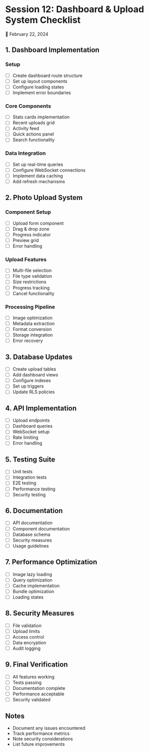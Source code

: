 # Session 12: Dashboard & Upload System Checklist
📅 February 22, 2024

## 1. Dashboard Implementation

### Setup
- [ ] Create dashboard route structure
- [ ] Set up layout components
- [ ] Configure loading states
- [ ] Implement error boundaries

### Core Components
- [ ] Stats cards implementation
- [ ] Recent uploads grid
- [ ] Activity feed
- [ ] Quick actions panel
- [ ] Search functionality

### Data Integration
- [ ] Set up real-time queries
- [ ] Configure WebSocket connections
- [ ] Implement data caching
- [ ] Add refresh mechanisms

## 2. Photo Upload System

### Component Setup
- [ ] Upload form component
- [ ] Drag & drop zone
- [ ] Progress indicator
- [ ] Preview grid
- [ ] Error handling

### Upload Features
- [ ] Multi-file selection
- [ ] File type validation
- [ ] Size restrictions
- [ ] Progress tracking
- [ ] Cancel functionality

### Processing Pipeline
- [ ] Image optimization
- [ ] Metadata extraction
- [ ] Format conversion
- [ ] Storage integration
- [ ] Error recovery

## 3. Database Updates
- [ ] Create upload tables
- [ ] Add dashboard views
- [ ] Configure indexes
- [ ] Set up triggers
- [ ] Update RLS policies

## 4. API Implementation
- [ ] Upload endpoints
- [ ] Dashboard queries
- [ ] WebSocket setup
- [ ] Rate limiting
- [ ] Error handling

## 5. Testing Suite
- [ ] Unit tests
- [ ] Integration tests
- [ ] E2E testing
- [ ] Performance testing
- [ ] Security testing

## 6. Documentation
- [ ] API documentation
- [ ] Component documentation
- [ ] Database schema
- [ ] Security measures
- [ ] Usage guidelines

## 7. Performance Optimization
- [ ] Image lazy loading
- [ ] Query optimization
- [ ] Cache implementation
- [ ] Bundle optimization
- [ ] Loading states

## 8. Security Measures
- [ ] File validation
- [ ] Upload limits
- [ ] Access control
- [ ] Data encryption
- [ ] Audit logging

## 9. Final Verification
- [ ] All features working
- [ ] Tests passing
- [ ] Documentation complete
- [ ] Performance acceptable
- [ ] Security validated

## Notes
- Document any issues encountered
- Track performance metrics
- Note security considerations
- List future improvements 